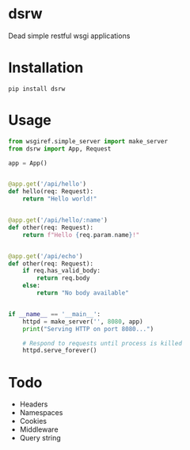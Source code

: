 # dsrw
Dead simple restful wsgi applications

# Installation

```pip install dsrw```

# Usage

```python
from wsgiref.simple_server import make_server
from dsrw import App, Request

app = App()


@app.get('/api/hello')
def hello(req: Request):
    return "Hello world!"


@app.get('/api/hello/:name')
def other(req: Request):
    return f"Hello {req.param.name}!"


@app.get('/api/echo')
def other(req: Request):
    if req.has_valid_body:
        return req.body
    else:
        return "No body available"


if __name__ == '__main__':
    httpd = make_server('', 8080, app)
    print("Serving HTTP on port 8080...")

    # Respond to requests until process is killed
    httpd.serve_forever()

```

# Todo
- Headers
- Namespaces
- Cookies
- Middleware
- Query string
